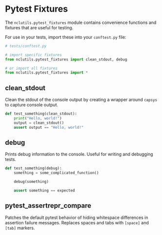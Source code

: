 # Pytest Fixtures

The `nclutils.pytest_fixtures` module contains convenience functions and fixtures that are useful for testing.

For use in your tests, import these into your `conftest.py` file:

```python
# tests/conftest.py

# import specific fixtures
from nclutils.pytest_fixtures import clean_stdout, debug

# or import all fixtures
from nclutils.pytest_fixtures import *
```

## clean_stdout

Clean the stdout of the console output by creating a wrapper around `capsys` to capture console output.

```python
def test_something(clean_stdout):
    print("Hello, world!")
    output = clean_stdout()
    assert output == "Hello, world!"
```

## debug

Prints debug information to the console. Useful for writing and debugging tests.

```python
def test_something(debug):
    something = some_complicated_function()

    debug(something)

    assert something == expected
```

## pytest_assertrepr_compare

Patches the default pytest behavior of hiding whitespace differences in assertion failure messages. Replaces spaces and tabs with `[space]` and `[tab]` markers.
